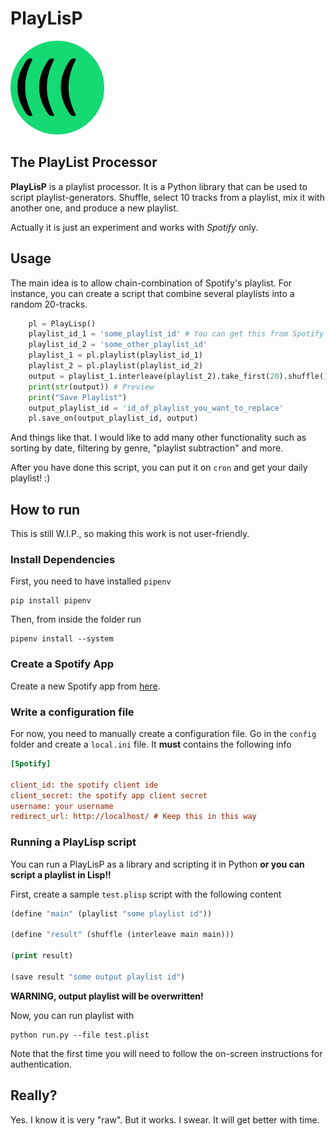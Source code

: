 # PlayLisP

![PlayLisP Logo](/logo.png)
## The PlayList Processor

**PlayLisP** is a playlist processor. It is a Python library that can be used to script playlist-generators. Shuffle, select 10 tracks from a playlist, mix it with another one, and produce a new playlist.

Actually it is just an experiment and works with *Spotify* only.

## Usage

The main idea is to allow chain-combination of Spotify's playlist. For instance, you can create a script that combine several playlists into a random 20-tracks.

```python
    pl = PlayLisp()
    playlist_id_1 = 'some_playlist_id' # You can get this from Spotify application!
    playlist_id_2 = 'some_other_playlist_id'
    playlist_1 = pl.playlist(playlist_id_1)
    playlist_2 = pl.playlist(playlist_id_2)
    output = playlist_1.interleave(playlist_2).take_first(20).shuffle().collect()
    print(str(output)) # Preview
    print("Save Playlist")
    output_playlist_id = 'id_of_playlist_you_want_to_replace'
    pl.save_on(output_playlist_id, output)
``` 

And things like that. I would like to add many other functionality such as sorting by date, filtering by genre, "playlist subtraction" and more.

After you have done this script, you can put it on `cron` and get your daily playlist! :)

## How to run

This is still W.I.P., so making this work is not user-friendly.

### Install Dependencies

First, you need to have installed `pipenv`

    pip install pipenv

Then, from inside the folder run

    pipenv install --system
    
### Create a Spotify App

Create a new Spotify app from [here](https://developer.spotify.com/my-applications/#!/applications/create).  

### Write a configuration file

For now, you need to manually create a configuration file. Go in the `config` folder and create a `local.ini` file. It **must** contains the following info

```ini
[Spotify]

client_id: the spotify client ide
client_secret: the spotify app client secret
username: your username
redirect_url: http://localhost/ # Keep this in this way
```

### Running a PlayLisp script

You can run a PlayLisP as a library and scripting it in Python **or you can script a playlist in Lisp!!**

First, create a sample `test.plisp` script with the following content

```lisp
(define "main" (playlist "some playlist id"))

(define "result" (shuffle (interleave main main)))

(print result)

(save result "some output playlist id")
```

**WARNING, output playlist will be overwritten!**

Now, you can run playlist with

    python run.py --file test.plist
    
Note that the first time you will need to follow the on-screen instructions for authentication.

## Really?

Yes. I know it is very "raw". But it works. I swear. It will get better with time.
